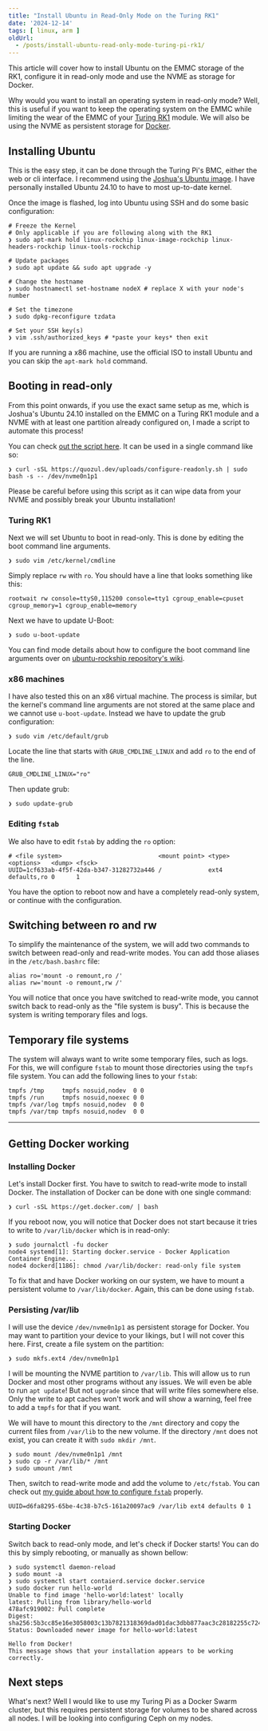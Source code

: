 ```yaml
---
title: "Install Ubuntu in Read-Only Mode on the Turing RK1"
date: '2024-12-14'
tags: [ linux, arm ]
oldUrl:
  - /posts/install-ubuntu-read-only-mode-turing-pi-rk1/
---
```


This article will cover how to install Ubuntu on the EMMC storage of the RK1, configure it in read-only mode and use the NVME as storage for Docker.

<!-- more -->

Why would you want to install an operating system in read-only mode?
Well, this is useful if you want to keep the operating system on the EMMC while limiting the wear of the EMMC of your [Turing RK1](https://turingpi.com/product/turing-rk1/) module.
We will also be using the NVME as persistent storage for [Docker](https://www.docker.com/).

## Installing Ubuntu

This is the easy step, it can be done through the Turing Pi's BMC, either the web or cli interface.
I recommend using the [Joshua's Ubuntu image](https://github.com/Joshua-Riek/ubuntu-rockchip).
I have personally installed Ubuntu 24.10 to have to most up-to-date kernel.

Once the image is flashed, log into Ubuntu using SSH and do some basic configuration:

```shell
# Freeze the Kernel
# Only applicable if you are following along with the RK1
❯ sudo apt-mark hold linux-rockchip linux-image-rockchip linux-headers-rockchip linux-tools-rockchip

# Update packages
❯ sudo apt update && sudo apt upgrade -y

# Change the hostname
❯ sudo hostnamectl set-hostname nodeX # replace X with your node's number

# Set the timezone
❯ sudo dpkg-reconfigure tzdata

# Set your SSH key(s)
❯ vim .ssh/authorized_keys # *paste your keys* then exit
```

If you are running a x86 machine, use the official ISO to install Ubuntu and you can skip the `apt-mark hold` command.

## Booting in read-only

From this point onwards, if you use the exact same setup as me, which is Joshua's Ubuntu 24.10 installed on the EMMC on a Turing RK1 module
and a NVME with at least one partition already configured on, I made a script to automate this process!

You can check [out the script here](https://quozul.dev/uploads/configure-readonly.sh).
It can be used in a single command like so:
```shell
❯ curl -sSL https://quozul.dev/uploads/configure-readonly.sh | sudo bash -s -- /dev/nvme0n1p1
```

Please be careful before using this script as it can wipe data from your NVME and possibly break your Ubuntu installation!

### Turing RK1
Next we will set Ubuntu to boot in read-only. This is done by editing the boot command line arguments.

```shell
❯ sudo vim /etc/kernel/cmdline
```

Simply replace `rw` with `ro`.
You should have a line that looks something like this:

```
rootwait rw console=ttyS0,115200 console=tty1 cgroup_enable=cpuset cgroup_memory=1 cgroup_enable=memory
```

Next we have to update U-Boot:

```shell
❯ sudo u-boot-update
```

You can find mode details about how to configure the boot command line arguments over on [ubuntu-rockship repository's wiki](https://github.com/Joshua-Riek/ubuntu-rockchip/wiki).


### x86 machines
I have also tested this on an x86 virtual machine.
The process is similar, but the kernel's command line arguments are not stored at the same place and we cannot use `u-boot-update`.
Instead we have to update the grub configuration:
```shell
❯ sudo vim /etc/default/grub
```
Locate the line that starts with `GRUB_CMDLINE_LINUX` and add `ro` to the end of the line.
```shell
GRUB_CMDLINE_LINUX="ro"
```
Then update grub:
```shell
❯ sudo update-grub
```

### Editing `fstab`

We also have to edit `fstab` by adding the `ro` option:

```
# <file system>                           <mount point> <type> <options>   <dump> <fsck>
UUID=1cf633ab-4f5f-42da-b347-31282732a446 /             ext4   defaults,ro 0      1
```

You have the option to reboot now and have a completely read-only system, or continue with the configuration.

## Switching between ro and rw

To simplify the maintenance of the system, we will add two commands to switch between read-only and read-write modes.
You can add those aliases in the `/etc/bash.bashrc` file:

```shell
alias ro='mount -o remount,ro /'
alias rw='mount -o remount,rw /'
```

You will notice that once you have switched to read-write mode, you cannot switch back to read-only as the "file system
is busy". This is because the system is writing temporary files and logs.

## Temporary file systems

The system will always want to write some temporary files, such as logs.
For this, we will configure `fstab` to mount those directories using the `tmpfs` file system.
You can add the following lines to your `fstab`:

```
tmpfs /tmp     tmpfs nosuid,nodev  0 0
tmpfs /run     tmpfs nosuid,noexec 0 0
tmpfs /var/log tmpfs nosuid,nodev  0 0
tmpfs /var/tmp tmpfs nosuid,nodev  0 0
```

---

## Getting Docker working

### Installing Docker

Let's install Docker first.
You have to switch to read-write mode to install Docker.
The installation of Docker can be done with one single command:

```shell
❯ curl -sSL https://get.docker.com/ | bash
```

If you reboot now, you will notice that Docker does not start because it tries to write to `/var/lib/docker` which is in read-only:

```shell
❯ sudo journalctl -fu docker
node4 systemd[1]: Starting docker.service - Docker Application Container Engine...
node4 dockerd[1186]: chmod /var/lib/docker: read-only file system
```

To fix that and have Docker working on our system, we have to mount a persistent volume to `/var/lib/docker`.
Again, this can be done using `fstab`.

### Persisting /var/lib

I will use the device `/dev/nvme0n1p1` as persistent storage for Docker.
You may want to partition your device to your likings, but I will not cover this here.
First, create a file system on the partition:

```shell
❯ sudo mkfs.ext4 /dev/nvme0n1p1
```

I will be mounting the NVME partition to `/var/lib`.
This will allow us to run Docker and most other programs without any issues.
We will even be able to run `apt update`!
But not `upgrade` since that will write files somewhere else.
Only the write to apt caches won't work and will show a warning, feel free to add a `tmpfs` for that if you want.

We will have to mount this directory to the `/mnt` directory and copy the current files from `/var/lib` to the new volume.
If the directory `/mnt` does not exist, you can create it with `sudo mkdir /mnt`.

```shell
❯ sudo mount /dev/nvme0n1p1 /mnt
❯ sudo cp -r /var/lib/* /mnt
❯ sudo umount /mnt
```

Then, switch to read-write mode and add the volume to `/etc/fstab`. You can check
out [my guide about how to configure `fstab`](https://quozul.dev/posts/configuring-fstab/) properly.

```
UUID=d6fa8295-65be-4c38-b7c5-161a20097ac9 /var/lib ext4 defaults 0 1
```

### Starting Docker

Switch back to read-only mode, and let's check if Docker starts!
You can do this by simply rebooting, or manually as shown bellow:

```shell
❯ sudo systemctl daemon-reload
❯ sudo mount -a
❯ sudo systemctl start contaierd.service docker.service
❯ sudo docker run hello-world
Unable to find image 'hello-world:latest' locally
latest: Pulling from library/hello-world
478afc919002: Pull complete
Digest: sha256:5b3cc85e16e3058003c13b7821318369dad01dac3dbb877aac3c28182255c724
Status: Downloaded newer image for hello-world:latest

Hello from Docker!
This message shows that your installation appears to be working correctly.
```

## Next steps

What's next? Well I would like to use my Turing Pi as a Docker Swarm cluster, but this requires persistent storage for volumes to be shared across all nodes. I will be looking into configuring Ceph on my nodes.
